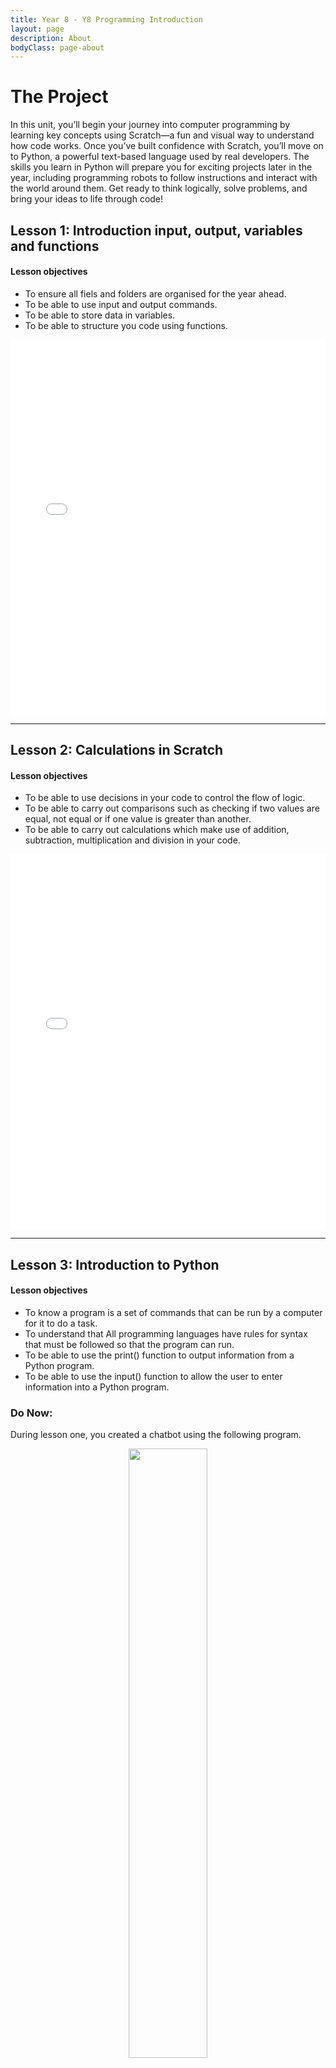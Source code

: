 ```yaml
---
title: Year 8 - Y8 Programming Introduction
layout: page
description: About
bodyClass: page-about
---
```


# The Project

In this unit, you’ll begin your journey into computer programming by learning key concepts using Scratch—a fun and visual way to understand how code works. Once you’ve built confidence with Scratch, you’ll move on to Python, a powerful text-based language used by real developers. The skills you learn in Python will prepare you for exciting projects later in the year, including programming robots to follow instructions and interact with the world around them. Get ready to think logically, solve problems, and bring your ideas to life through code!

## Lesson 1: Introduction input, output, variables and functions

#### Lesson objectives
- To ensure all fiels and folders are organised for the year ahead.
- To be able to use input and output commands.
- To be able to store data in variables.
- To be able to structure you code using functions.


<p align="center">
<iframe src="/Files/Y8/u1l1.pdf" width="100%" height="600px" style="border: none;"></iframe>
</p>

<hr>

## Lesson 2: Calculations in Scratch

#### Lesson objectives
- To be able to use decisions in your code to control the flow of logic.
- To be able to carry out comparisons such as checking if two values are equal, not equal or if one value is greater than another.
- To be able to carry out calculations which make use of addition, subtraction, multiplication and division in your code.


<p align="center">
<iframe src="/Files/Y8/u1l2.pdf" width="100%" height="600px" style="border: none;"></iframe>
</p>

<hr>

## Lesson 3: Introduction to Python

#### Lesson objectives
- To know a program is a set of commands that can be run by a computer for it to do a task. 
- To understand that All programming languages have rules for syntax that must be followed so that the program can run. 
- To be able to use the print() function to output information from a Python program. 
- To be able to use the input() function to allow the user to enter information into a Python program.

### Do Now:
During lesson one, you created a chatbot using the following program.

<p align="center">
<img src="/images/illustrations/y8l3.png" width="50%" height="auto">
</p>


Compare the above Scratch to the python code below:

```python
def ask_name():
  print("What is your name?")
  name = input()
  print("hello ", name)

print("Hello")
print("I am big Ed from the year 2182")
ask_name()
```

### Activity 1:
1. Go to the following website: <a href = "https://www.online-python.com">www.online-python.com</a>
2. Copy the above code to see it run. Does it run and can you explain what each line of code does?

### Activity 2:
Recreate your chatbot from the first lesson using the Python programming language. Your program should ask a question, save the response in a variable and include the users answer in the response. We will add the personalised responses using the "if blocks" within the next lesson.

<hr>


## Lesson 4: Adding decisions to your chatbot

#### Lesson objectives
- To know what a decision is in Python.
- To be able to use a decision to check if two values are the same.
- To be able to use a decision to carry other other types of comparisons.

### Do Now:

Describe how you used the print command, input command, a function and variable in your code from last lesson.

### Activity 1

review the following code. Can you read it?

<p align="center">
<img src="/images/illustrations/y8l4.png" width="50%" height="auto">
</p>

Compare the above Scratch to the python code below. Can you see how they compare?

```python
def ask_hobby():
  print("What sports do you like?")
  sport = input()

  if sport == "football":
    print("Thats the best sport ever!")

  if sport == "basketball":
    print("I'm not tall enough for basketball")


print("Hello")
print("I am big Ed from the year 2182")
ask_hobby()
```

<p align="center">
<img src="/images/illustrations/if:else.png"  height="auto">
</p>

<p align="center">
<img src="/images/illustrations/if:elsepitfalls.png"  height="auto">
</p>
### Activity 2:
Add a function to your chatbot which asks the user a question and uses the if command to give a different responce depending on the users answer.

## Lesson 5: Casting and Numerical Input in Python

#### Lesson objectives

- To know how to do calculations in Python
- To be able to convert that input into a number using int() or float() so Python can do math with it
- To be able to write simple programs that take numbers from the user and do calculations.

### Do Now:
An operator is a symbol or special word that instructs the computer to perform specific calculation or action. Guess what symbol do we use in python to do the maths calculation below:

Addition
Subtraction
Multiplication
Division

| Operation     |Symbol|
|:-------------:|:----------:|
| Addition      |            |
| Subtraction.  |            | 
| Multiplication|            |
|  Division     |            | 



Imagine an expression with lots of operation. How does Python know which one to do first?

### Activity 1
Convert addition scratch code to Python
<p align="center">
<img src="/images/illustrations/addition.png"  height="auto">
</p>

def addition():
    print("Enter first number")
    number1=int(input())
    print("Enter second number")
    number2=int(input())
    answer=number1+number2
    print("The answer is:", answer)
    
print("Welcome to the maths assistant 5000")
addition()
```
Create other function subtraction, multiplication, division and large number


### Activity 2
Add if statement to your code




### Extension
Apart from int() Python has other data types. Research what they are and give examples. 


